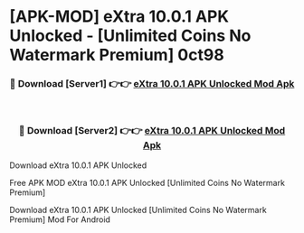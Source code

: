 # [APK-MOD] eXtra 10.0.1 APK Unlocked - [Unlimited Coins No Watermark Premium] 0ct98



<div align="center">
<h3>🔴 Download [Server1] 👉👉 <a href="https://momento.my/?title=eXtra_10.0.1_APK_Unlocked">eXtra 10.0.1 APK Unlocked Mod Apk</a></h3><br>

<h3>🔴 Download [Server2] 👉👉 <a href="https://momento.my/?title=eXtra_10.0.1_APK_Unlocked">eXtra 10.0.1 APK Unlocked Mod Apk</a></h3>
</div>



Download eXtra 10.0.1 APK Unlocked 

Free APK MOD eXtra 10.0.1 APK Unlocked [Unlimited Coins No Watermark Premium]

Download eXtra 10.0.1 APK Unlocked [Unlimited Coins No Watermark Premium] Mod For Android
